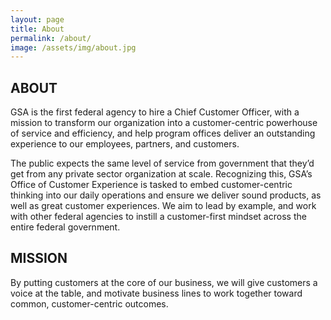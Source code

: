 ```yaml
---
layout: page
title: About
permalink: /about/
image: /assets/img/about.jpg
---
```

## ABOUT

GSA is the first federal agency to hire a Chief Customer Officer, with a mission to transform our organization into a customer-centric powerhouse of service and efficiency, and help program offices deliver an outstanding experience to our employees, partners, and customers.

The public expects the same level of service from government that they’d get from any private sector organization at scale. Recognizing this, GSA’s Office of Customer Experience is tasked to embed customer-centric thinking into our daily operations and ensure we deliver sound products, as well as great customer experiences. We aim to lead by example, and work with other federal agencies to instill a customer-first mindset across the entire federal government.

## MISSION

By putting customers at the core of our business, we will give customers a voice at the table, and motivate business lines to work together toward common, customer-centric outcomes.